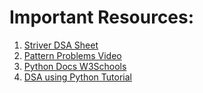 # Important Resources:

1. [Striver DSA Sheet](https://takeuforward.org/strivers-a2z-dsa-course/strivers-a2z-dsa-course-sheet-2/)
2. [Pattern Problems Video](https://www.youtube.com/watch?v=tNm_NNSB3_w&t=1261s)
3. [Python Docs W3Schools](https://www.w3schools.com/python/)
4. [DSA using Python Tutorial](https://www.youtube.com/watch?v=f9Aje_cN_CY)

